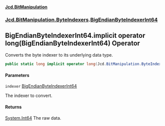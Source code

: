 #### [Jcd.BitManipulation](index.md 'index')

### [Jcd.BitManipulation.ByteIndexers](Jcd.BitManipulation.ByteIndexers.md 'Jcd.BitManipulation.ByteIndexers').[BigEndianByteIndexerInt64](Jcd.BitManipulation.ByteIndexers.BigEndianByteIndexerInt64.md 'Jcd.BitManipulation.ByteIndexers.BigEndianByteIndexerInt64')

## BigEndianByteIndexerInt64.implicit operator long(BigEndianByteIndexerInt64) Operator

Converts the byte indexer to its underlying data type.

```csharp
public static long implicit operator long(Jcd.BitManipulation.ByteIndexers.BigEndianByteIndexerInt64 indexer);
```

#### Parameters

<a name='Jcd.BitManipulation.ByteIndexers.BigEndianByteIndexerInt64.op_Implicitlong(Jcd.BitManipulation.ByteIndexers.BigEndianByteIndexerInt64).indexer'></a>

`indexer` [BigEndianByteIndexerInt64](Jcd.BitManipulation.ByteIndexers.BigEndianByteIndexerInt64.md 'Jcd.BitManipulation.ByteIndexers.BigEndianByteIndexerInt64')

The indexer to convert.

#### Returns

[System.Int64](https://docs.microsoft.com/en-us/dotnet/api/System.Int64 'System.Int64')
The raw data.